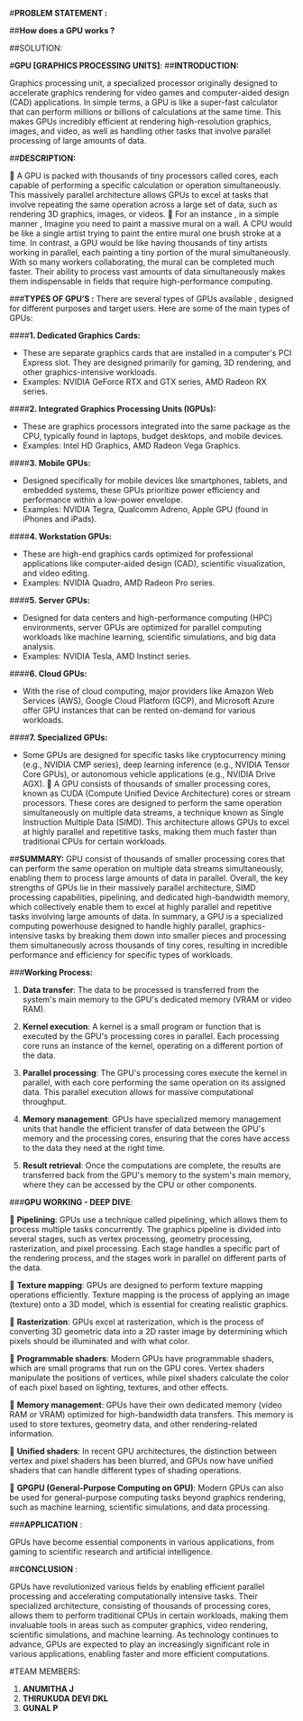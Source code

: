 #**PROBLEM STATEMENT :**

##**How does a GPU works ?**

##SOLUTION:

#**GPU [GRAPHICS PROCESSING UNITS]**:
##**INTRODUCTION:**

Graphics processing unit, a specialized processor originally designed to accelerate graphics rendering for video games and computer-aided design (CAD) applications. In simple terms, a GPU is like a super-fast calculator that can perform millions or billions of calculations at the same time. This makes GPUs incredibly efficient at rendering high-resolution graphics, images, and video, as well as handling other tasks that involve parallel processing of large amounts of data.

##**DESCRIPTION:**

    A GPU is packed with thousands of tiny processors called cores, each capable of performing a specific calculation or operation simultaneously. This massively parallel architecture allows GPUs to excel at tasks that involve repeating the same operation across a large set of data, such as rendering 3D graphics, images, or videos.
     For an instance , in a simple manner , 
Imagine you need to paint a massive mural on a wall. A CPU would be like a single artist trying to paint the entire mural one brush stroke at a time. In contrast, a GPU would be like having thousands of tiny artists working in parallel, each painting a tiny portion of the mural simultaneously. With so many workers collaborating, the mural can be completed much faster.
Their ability to process vast amounts of data simultaneously makes them indispensable in fields that require high-performance computing.

###**TYPES OF GPU’S :**
There are several types of GPUs available , designed for different purposes and target users. Here are some of the main types of GPUs:

####**1. Dedicated Graphics Cards:**
   - These are separate graphics cards that are installed in a computer's PCI Express slot. They are designed primarily for gaming, 3D rendering, and other graphics-intensive workloads.
   - Examples: NVIDIA GeForce RTX and GTX series, AMD Radeon RX series.

####**2. Integrated Graphics Processing Units (IGPUs):**
   - These are graphics processors integrated into the same package as the CPU, typically found in laptops, budget desktops, and mobile devices.
   - Examples: Intel HD Graphics, AMD Radeon Vega Graphics.

####**3. Mobile GPUs:**
   - Designed specifically for mobile devices like smartphones, tablets, and embedded systems, these GPUs prioritize power efficiency and performance within a low-power envelope.
   - Examples: NVIDIA Tegra, Qualcomm Adreno, Apple GPU (found in iPhones and iPads).

####**4. Workstation GPUs:**
   - These are high-end graphics cards optimized for professional applications like computer-aided design (CAD), scientific visualization, and video editing.
   - Examples: NVIDIA Quadro, AMD Radeon Pro series.

####**5. Server GPUs:**
   - Designed for data centers and high-performance computing (HPC) environments, server GPUs are optimized for parallel computing workloads like machine learning, scientific simulations, and big data analysis.
   - Examples: NVIDIA Tesla, AMD Instinct series.

####**6. Cloud GPUs:**
   - With the rise of cloud computing, major providers like Amazon Web Services (AWS), Google Cloud Platform (GCP), and Microsoft Azure offer GPU instances that can be rented on-demand for various workloads.

####**7. Specialized GPUs:**
   - Some GPUs are designed for specific tasks like cryptocurrency mining (e.g., NVIDIA CMP series), deep learning inference (e.g., NVIDIA Tensor Core GPUs), or autonomous vehicle applications (e.g., NVIDIA Drive AGX).
  A GPU consists of thousands of smaller processing cores, known as CUDA (Compute Unified Device Architecture) cores or stream processors. These cores are designed to perform the    same operation simultaneously on multiple data streams, a technique known as Single Instruction Multiple Data (SIMD). This architecture allows GPUs to excel at highly parallel and repetitive tasks, making them much faster than traditional CPUs for certain workloads.

##**SUMMARY:**
          GPU consist of thousands of smaller processing cores that can perform the same operation on multiple data streams simultaneously, enabling them to process large amounts of data in parallel. Overall, the key strengths of GPUs lie in their massively parallel architecture, SIMD processing capabilities, pipelining, and dedicated high-bandwidth memory, which collectively enable them to excel at highly parallel and repetitive tasks involving large amounts of data.
          In summary, a GPU is a specialized computing powerhouse designed to handle highly parallel, graphics-intensive tasks by breaking them down into smaller pieces and processing them simultaneously across thousands of tiny cores, resulting in incredible performance and efficiency for specific types of workloads.

###**Working Process:**

1. **Data transfer**: The data to be processed is transferred from the system's main memory to the GPU's dedicated memory (VRAM or video RAM).

2. **Kernel execution**: A kernel is a small program or function that is executed by the GPU's processing cores in parallel. Each processing core runs an instance of the kernel, operating on a different portion of the data.

3. **Parallel processing**: The GPU's processing cores execute the kernel in parallel, with each core performing the same operation on its assigned data. This parallel execution allows for massive computational throughput.

4. **Memory management**: GPUs have specialized memory management units that handle the efficient transfer of data between the GPU's memory and the processing cores, ensuring that the cores have access to the data they need at the right time.

5. **Result retrieval**: Once the computations are complete, the results are transferred back from the GPU's memory to the system's main memory, where they can be accessed by the CPU or other components.

###**GPU WORKING - DEEP DIVE**:

  **Pipelining**: GPUs use a technique called pipelining, which allows them to process multiple tasks concurrently. The graphics pipeline is divided into several stages, such as vertex processing, geometry processing, rasterization, and pixel processing. Each stage handles a specific part of the rendering process, and the stages work in parallel on different parts of the data.
 
 **Texture mapping**: GPUs are designed to perform texture mapping operations efficiently. Texture mapping is the process of applying an image (texture) onto a 3D model, which is essential for creating realistic graphics.

 **Rasterization**: GPUs excel at rasterization, which is the process of converting 3D geometric data into a 2D raster image by determining which pixels should be illuminated and with what color.

 **Programmable shaders**: Modern GPUs have programmable shaders, which are small programs that run on the GPU cores. Vertex shaders manipulate the positions of vertices, while pixel shaders calculate the color of each pixel based on lighting, textures, and other effects.

 **Memory management**: GPUs have their own dedicated memory (video RAM or VRAM) optimized for high-bandwidth data transfers. This memory is used to store textures, geometry data, and other rendering-related information.

 **Unified shaders**: In recent GPU architectures, the distinction between vertex and pixel shaders has been blurred, and GPUs now have unified shaders that can handle different types of shading operations.

 **GPGPU (General-Purpose Computing on GPU)**: Modern GPUs can also be used for general-purpose computing tasks beyond graphics rendering, such as machine learning, scientific simulations, and data processing.

###**APPLICATION** :

GPUs have become essential components in various applications, from gaming to scientific research and artificial intelligence.

##**CONCLUSION** :

GPUs have revolutionized various fields by enabling efficient parallel processing and accelerating computationally intensive tasks. Their specialized architecture, consisting of thousands of processing cores, allows them to perform traditional CPUs in certain workloads, making them invaluable tools in areas such as computer graphics, video rendering, scientific simulations, and machine learning. As technology continues to advance, GPUs are expected to play an increasingly significant role in various applications, enabling faster and more efficient computations.


#TEAM MEMBERS:

1. **ANUMITHA J** 
2. **THIRUKUDA DEVI DKL**
3. **GUNAL P**
